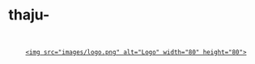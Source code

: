 # thaju-<!-- PROJECT LOGO -->

<br />

<div align="center">

  <a href="https://telegra.ph/file/de9fa4aa621e44e7d911e.jpg">

    <img src="images/logo.png" alt="Logo" width="80" height="80">

  </a>
